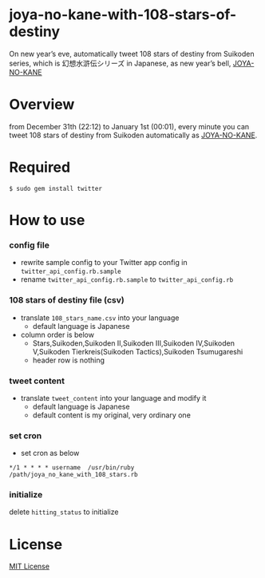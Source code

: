 # joya-no-kane-with-108-stars-of-destiny
On new year’s eve, automatically tweet 108 stars of destiny from Suikoden series, which is 幻想水滸伝シリーズ in Japanese, as new year’s bell, [JOYA-NO-KANE](https://ja.wikipedia.org/wiki/%E9%99%A4%E5%A4%9C%E3%81%AE%E9%90%98)

# Overview
from December 31th (22:12) to January 1st (00:01), every minute you can tweet 108 stars of destiny from Suikoden automatically as [JOYA-NO-KANE](https://ja.wikipedia.org/wiki/%E9%99%A4%E5%A4%9C%E3%81%AE%E9%90%98).

# Required

```
$ sudo gem install twitter
```

# How to use

### config file
- rewrite sample config to your Twitter app config in `twitter_api_config.rb.sample`
- rename `twitter_api_config.rb.sample` to `twitter_api_config.rb`

### 108 stars of destiny file (csv)
- translate `108_stars_name.csv` into your language
    - default language is Japanese
- column order is below
    - Stars,Suikoden,Suikoden II,Suikoden III,Suikoden IV,Suikoden V,Suikoden Tierkreis(Suikoden Tactics),Suikoden Tsumugareshi
    - header row is nothing

### tweet content
- translate `tweet_content` into your language and modify it
    - default language is Japanese
    - default content is my original, very ordinary one

### set cron
- set cron as below

```
*/1 * * * * username  /usr/bin/ruby /path/joya_no_kane_with_108_stars.rb
```

### initialize
delete `hitting_status` to initialize

# License
[MIT License](/LICENSE)
